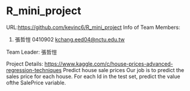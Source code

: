 # R_mini_project
URL:https://github.com/kevinc6/R_mini_project
Info of Team Members: 
1. 張哲愷 0410902 kchang.eed04@nctu.edu.tw

Team Leader:
張哲愷

Project Details:
https://www.kaggle.com/c/house-prices-advanced-regression-techniques
Predict house sale prices
Our job is to predict the sales price for each house. For each Id in the test set, predict the value ofthe SalePrice variable.
